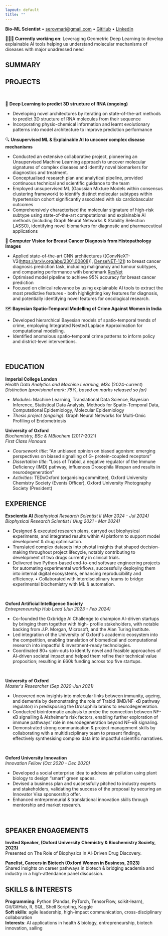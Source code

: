 ```yaml
---
layout: default
title: ""
---
```


**Bio-ML Scientist** • [serovmari@gmail.com](mailto:serovmari@gmail.com) • [GitHub](https://github.com/mariaserov) • [LinkedIn](https://www.linkedin.com/in/maria-serova/)

**👩🏻‍💻 Currently working on**: Leveraging Geometric Deep Learning to develop explainable AI tools helping us understand molecular mechanisms of diseases with major unadressed need
## SUMMARY

## PROJECTS <br>
<br>

🧬 **Deep Learning to predict 3D structure of RNA (ongoing)** <br>
- Developing novel architectures by iterating on state-of-the-art methods to predict 3D structure of RNA molecules from their sequence
- Incorporating physio-chemical information and learnt evolutionary patterns into model architecture to improve prediction performance 


🔍 **Unsupervised ML & Explainable AI to uncover complex disease mechanisms** <br>
- Conducted an extensive collaborative  project, pioneering an Unsupervised Machine Learning approach to uncover molecular signatures of complex diseases and identify novel biomarkers for diagnostics and treatment. 
- Conceptualised research plan and analytical pipeline, provided continuous technical and scientific guidance to the team 
- Employed unsupervised ML (Gaussian Mixture Models within consensus clustering framework) to identify distinct molecular subtypes within hypertension cohort significantly associated with six cardiobascular outcomes
- Comprehensively characterised the molecular signature of high-risk subtype using state-of-the-art computational and explainable AI methods (including Graph Neural Networks & Stability Selection LASSO), identifying novel biomarkers for diagnostic and pharmaceutical applications


🤖 **Computer Vision for Breast Cancer Diagnosis from Histopathology Images** <br> 
- Applied state-of-the-art CNN architectures ([ConvNeXT-V2(https://arxiv.org/abs/2301.00808)], [DenseNET-121](https://arxiv.org/abs/1608.06993)) to breast cancer diagnosis prediction task, including malignancy and tumour subtypes, and comparing performance with benchmark [ResNet](https://arxiv.org/abs/1512.03385)
- Optimised model pipeline to achieve 95% accuracy for breast cancer prediction
- Focused on clinical relevance by using explainable AI tools to extract the most predictive features - both highlighting key features for diagnosis, and potentially identifying novel features for oncological research. 


🗺️ **Bayesian Spatio-Temporal Modelling of Crime Against Women in India** <br>
- Developed hierarchical Bayesian models of spatio-temporal trends of crime, employing Integrated Nested Laplace Approximation for computational modelling. 
- Identified anomalous spatio-temporal crime patterns to inform policy and district-level interventions.
<br>

## EDUCATION

**Imperial College London** <br>
_Health Data Analytics and Machine Learning, MSc_ (2024-current) <br>
_Distinction (provisional mark: 76%, based on marks released so far)_ <br>
- _Modules_: Machine Learning, Translational Data Science, Bayesian Inference, Statistical Data Analysis, Methods for Spatio-Temporal Data, Computational Epidemiology, Molecular Epidemiology
- _Thesis project (ongoing)_: Graph Neural Networks for Multi-Omic Profiling of Endometriosis

**University of Oxford** <br>
_Biochemistry, BSc & MBiochem_ (2017-2021) <br>
_First Class Honours_ <br>
- _Coursework title_: “An unbiased opinion on biased agonism: emerging perspectives on biased signalling of G-
protein-coupled receptors”
- _Dissertation title_: "Loss of Trabid, a negative regulator of the Immune Deficiency (IMD) pathway, influences
Drosophila lifespan and results in neurodegeneration”
- _Activities_: TEDxOxford (organising committee), Oxford University Chemistry Society (Events Officer),
Oxford University Photography Society (President)

## EXPERIENCE
**Exscientia AI**
_Biophysical Research Scientist II (Mar 2024 - Jul 2024)_ <br>
_Biophysical Research Scientist I (Aug 2021 - Mar 2024)_ <br>
- Designed & executed research plans, carryed out biophysical experiments, and integrated results within AI platform to support model development & drug optimisaiton.
- Translated complex datasets into pivotal insights that shaped decision-making throughout project lifecycle, notably contributing to development of two drugs currently in clinical trials.
- Delivered two Python-based end-to-end software engineering projects for automating experimental workflows, successfully deploying them into internal digital ecosystems, enhancing reproducibility and efficiency.
• Collaborated with interdisciplinary teams to bridge experimental biochemistry with ML & automation.
 <br>

**Oxford Artificial Intelligence Society** <br>
_Entrepreneurship Hub Lead (Jun 2023 - Feb 2024)_ <br>
- Co-founded the Oxbridge AI Challenge to champion AI-driven startups by bringing them together with high- profile stakeholders, with notable backing from J.P. Morgan, Microsoft, and the Alan Turing Institute.
- Led integration of the University of Oxford's academic ecosystem into the competition, enabling translation of biomedical and computational research into impactful & investment-ready technologies.
- Coordinated 80+ spin-outs to identify novel and feasible approaches of AI-driven societal impact and helped them refine their technical value proposition; resulting in £60k funding across top five startups.
<br>

**University of Oxford** <br>
_Master's Researcher (Sep 2020-Jun 2021)_ <br>
- Uncovered new insights into molecular links between immunity, ageing, and dementia by demonstrating the role of Trabid (IMD/NF-кB pathway regulator) in predisposing the Drosophila brains to neurodegeneration.
- Conducted bioinformatic analysis to probe the connection between NF-кB signalling & Alzheimer’s risk factors, enabling further exploration of immune pathways’ role in neurodegeneration beyond NF-кB signaling.
- Demonstrated strong communication & project management skills by collaborating with a multidisciplinary team to present findings, effectively synthesising complex data into impactful scientific narratives.
<br>

**Oxford University Innovation** <br>
_Innovation Fellow (Oct 2020 - Dec 2020)_ <br>
- Developed a social enterprise idea to address air pollution using plant biology to design “smart” green spaces.
- Devised a business plan and successfully pitched to industry experts and stakeholders, validating the success
of the proposal by securing an Innovator Visa sponsorship offer.
- Enhanced entrepreneurial & translational innovation skills through mentorship and market research.
<br>

## SPEAKER ENGAGEMENTS
**Invited Speaker, (Oxford University Chemistry & Biochemistry Society, 2023)** <br>
Presented on The Role of Biophysics in AI-Driven Drug Discovery.
<br>

**Panelist, Careers in Biotech (Oxford Women in Business, 2023)** <br>
Shared insights on career pathways in biotech & bridging academia and industry in a high-attendance panel discussion.

## SKILLS & INTERESTS
**Programming**:  Python (Pandas, PyTorch, TensorFlow, scikit-learn), Git/GitHub, R, SQL, Shell Scripting, Kaggle <br>
**Soft skills**: agile leadership, high-impact communication, cross-disciplinary collaboration <br>
**Interests**: AI applications in health & biology, entrepreneurship, biotech innovation, sailing